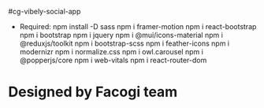 #cg-vibely-social-app
- Required:
  npm install -D sass
  npm i framer-motion
  npm i react-bootstrap
  npm i bootstrap
  npm i jquery
  npm i @mui/icons-material
  npm i @reduxjs/toolkit
  npm i bootstrap-scss
  npm i feather-icons
  npm i modernizr
  npm i normalize.css
  npm i owl.carousel
  npm i @popperjs/core
npm i web-vitals
npm i react-router-dom

# Designed by Facogi team